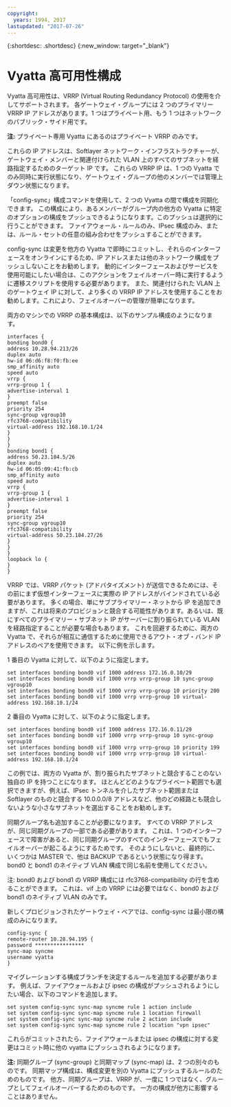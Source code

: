 ```yaml
---
copyright:
  years: 1994, 2017
lastupdated: "2017-07-26"
---
```


{:shortdesc: .shortdesc}
{:new_window: target="_blank"}

# Vyatta 高可用性構成

Vyatta 高可用性は、VRRP (Virtual Routing Redundancy Protocol) の使用を介してサポートされます。 各ゲートウェイ・グループには 2 つのプライマリー VRRP IP アドレスがあります。1 つはプライベート用、もう 1 つはネットワークのパブリック・サイド用です。 

**注:** プライベート専用 Vyatta にあるのはプライベート VRRP のみです。 

これらの IP アドレスは、Softlayer ネットワーク・インフラストラクチャーが、ゲートウェイ・メンバーと関連付けられた VLAN 上のすべてのサブネットを経路指定するためのターゲット IP です。 これらの VRRP IP は、1 つの Vyatta でのみ同時に実行状態になり、ゲートウェイ・グループの他のメンバーでは管理上ダウン状態になります。

「config-sync」構成コマンドを使用して、2 つの Vyatta の間で構成を同期化できます。 この構成により、あるメンバーがグループ内の他方の Vyatta に特定のオプションの構成をプッシュできるようになります。このプッシュは選択的に行うことができます。 ファイアウォール・ルールのみ、IPsec 構成のみ、または、ルール・セットの任意の組み合わせをプッシュすることができます。 

config-sync は変更を他方の Vyatta で即時にコミットし、それらのインターフェースをオンラインにするため、IP アドレスまたは他のネットワーク構成をプッシュしないことをお勧めします。 動的にインターフェースおよびサービスを使用可能にしたい場合は、このアクションをフェイルオーバー時に実行するように遷移スクリプトを使用する必要があります。 また、関連付けられた VLAN 上のゲートウェイ IP に対して、より多くの VRRP IP アドレスを使用することをお勧めします。これにより、フェイルオーバーの管理が簡単になります。

両方のマシンでの VRRP の基本構成は、以下のサンプル構成のようになります。

    interfaces {
    bonding bond0 {
    address 10.28.94.213/26
    duplex auto
    hw-id 06:d6:f8:f0:fb:ee
    smp_affinity auto
    speed auto
    vrrp {
    vrrp-group 1 {
    advertise-interval 1
    }
    preempt false
    priority 254
    sync-group vgroup10
    rfc3768-compatibility
    virtual-address 192.168.10.1/24
    }
    }
    }
    bonding bond1 {
    address 50.23.184.5/26
    duplex auto
    hw-id 06:05:09:41:fb:cb
    smp_affinity auto
    speed auto
    vrrp {
    vrrp-group 1 {
    advertise-interval 1
    }
    preempt false
    priority 254
    sync-group vgroup10
    rfc3768-compatibility
    virtual-address 50.23.184.27/26
    }
    }
    }
    loopback lo {
    }
    }

VRRP では、VRRP パケット (アドバタイズメント) が送信できるためには、その前にまず仮想インターフェースに実際の IP アドレスがバインドされている必要があります。 多くの場合、単にサブプライマリー・ネットから IP を追加できますが、これは将来のプロビジョンと競合する可能性があります。あるいは、既にすべてのプライマリー・サブネット IP がサーバーに割り振られている VLAN を経路指定することが必要な場合もあります。 これを回避するために、両方の Vyatta で、それらが相互に通信するために使用できるアウト・オブ・バンド IP アドレスのペアを使用できます。 以下に例を示します。

1 番目の Vyatta に対して、以下のように指定します。

    set interfaces bonding bond0 vif 1000 address 172.16.0.10/29
    set interfaces bonding bond0 vif 1000 vrrp vrrp-group 10 sync-group vgroup10
    set interfaces bonding bond0 vif 1000 vrrp vrrp-group 10 priority 200
    set interfaces bonding bond0 vif 1000 vrrp vrrp-group 10 virtual-address 192.168.10.1/24

2 番目の Vyatta に対して、以下のように指定します。

    set interfaces bonding bond0 vif 1000 address 172.16.0.11/29
    set interfaces bonding bond0 vif 1000 vrrp vrrp-group 10 sync-group vgroup10
    set interfaces bonding bond0 vif 1000 vrrp vrrp-group 10 priority 199
    set interfaces bonding bond0 vif 1000 vrrp vrrp-group 10 virtual-address 192.168.10.1/24

この例では、両方の Vyatta が、割り振られたサブネットと競合することのない独自の IP を持つことになります。 ほとんどどのようなプライベート範囲でも選択できますが、例えば、IPsec トンネルを介したサブネット範囲または Softlayer のものと競合する 10.0.0.0/8 アドレスなど、他のどの経路とも競合しないような小さなサブネットを選出することをお勧めします。

同期グループ名も追加することが必要になります。 すべての VRRP アドレスが、同じ同期グループの一部である必要があります。 これは、1 つのインターフェースで障害があると、同じ同期グループのすべてのインターフェースでもフェイルオーバーが起こるようにするためです。 そのようにしないと、最終的に、いくつかは MASTER で、他は BACKUP であるという状態になり得ます。 bond0 と bond1 のネイティブ VLAN 構成で同じ名前を使用してください。

注: bond0 および bond1 の VRRP 構成には rfc3768-compatibility の行を含めることができます。 これは、vif 上の VRRP には必要ではなく、bond0 および bond1 のネイティブ VLAN のみです。

新しくプロビジョンされたゲートウェイ・ペアでは、config-sync は最小限の構成のみになります。


    config-sync {
    remote-router 10.28.94.195 {
    password ****************
    sync-map syncme
    username vyatta
    }

マイグレーションする構成ブランチを決定するルールを追加する必要があります。 例えば、ファイアウォールおよび ipsec の構成がプッシュされるようにしたい場合、以下のコマンドを追加します。


    set system config-sync sync-map syncme rule 1 action include
    set system config-sync sync-map syncme rule 1 location firewall
    set system config-sync sync-map syncme rule 2 action include
    set system config-sync sync-map syncme rule 2 location "vpn ipsec"

これらがコミットされたら、ファイアウォールまたは ipsec の構成に対する変更はコミット時に他の vyatta にプッシュされるようになります。

**注:** 同期グループ (sync-group) と同期マップ (sync-map) は、2 つの別々のものです。 同期マップ構成は、構成変更を別の Vyatta にプッシュするルールのためのものです。 他方、同期グループは、VRRP が、一度に 1 つではなく、グループとしてフェイルオーバーするためのものです。 一方の構成が他方に影響することはありません。
